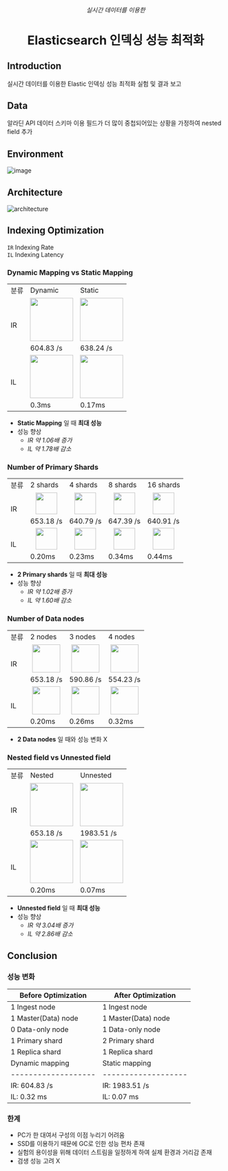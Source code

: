 <h6 align="center"> 실시간 데이터를 이용한 </h6>

<h1 align="center"> Elasticsearch 인덱싱 성능 최적화 </h1>

## Introduction

실시간 데이터를 이용한 Elastic 인덱싱 성능 최적화 실험 및 결과 보고

## Data
알라딘 API 데이터 스키마 이용
필드가 더 많이 중첩되어있는 상황을 가정하여 nested field 추가

## Environment

![image](https://user-images.githubusercontent.com/66217855/214418669-6897ed7b-ed42-430f-a866-92e980fa50fc.png)

## Architecture

![architecture](https://user-images.githubusercontent.com/66217855/214416381-9a4bf39f-c2f9-4c06-a346-99e080958778.png)

## Indexing Optimization

`IR` Indexing Rate  
`IL` Indexing Latency  

### Dynamic Mapping vs Static Mapping

<table>
  <tr>
    <td>분류</td>
    <td>Dynamic</td>
    <td>Static</td>
  </tr>
  <tr>
    <td rowspan="2">IR</td>
    <td align="center"><img src="https://user-images.githubusercontent.com/66217855/214422131-64e00e3b-c9cf-4654-8311-4a1befca8dfb.png" width="100">
    <td align="center"><img src="https://user-images.githubusercontent.com/66217855/214426050-6015e866-b094-4dd9-b3b4-be354b445779.png" width="100">
  </tr>
  <tr>
    <td>604.83 /s</td>
    <td>638.24 /s</td>
  </tr>
  <tr>
    <td rowspan="2">IL</td>
    <td align="center"><img src="https://user-images.githubusercontent.com/66217855/214422656-b937f438-08bd-4b02-b10b-63620d673e3f.png" width="100">
    <td align="center"><img src="https://user-images.githubusercontent.com/66217855/214426197-e7cfa301-3884-49c7-92d4-adb73ec5b054.png" width="100">
  </tr>
  <tr>
    <td>0.3ms</td>
    <td>0.17ms</td>
  </tr>
</table>

- **Static Mapping** 일 때 **최대 성능**
- 성능 향상
  - _IR 약 1.06배 증가_  
  - _IL 약 1.78배 감소_  


### Number of Primary Shards

<table>
  <tr>
    <td>분류</td>
    <td>2 shards</td>
    <td>4 shards</td>
    <td>8 shards</td>
    <td>16 shards</td>
  </tr>
  <tr>
    <td rowspan="2">IR</td>
    <td align="center"><img src="https://user-images.githubusercontent.com/66217855/214427291-95ecc72f-3ebf-492f-acc3-efe9d8023b42.png" width="50">
    <td align="center"><img src="https://user-images.githubusercontent.com/66217855/214427413-845805cc-9fe8-4cf4-bbf7-8513a5a110b2.png" width="50">
    <td align="center"><img src="https://user-images.githubusercontent.com/66217855/214427477-adaddb1e-84d2-4476-83a1-9f2a6a9798c3.png" width="50">
    <td align="center"><img src="https://user-images.githubusercontent.com/66217855/214427504-95a17ec7-d89c-41da-8a72-3bea2900e6a5.png" width="50">
  </tr>
  <tr>
    <td>653.18 /s</td>
    <td>640.79 /s</td>
    <td>647.39 /s</td>
    <td>640.91 /s</td>
  </tr>
  <tr>
    <td rowspan="2">IL</td>
    <td align="center"><img src="https://user-images.githubusercontent.com/66217855/214427334-b78f72e7-f227-480b-97bd-0c9c9c10d5e1.png" width="50">
    <td align="center"><img src="https://user-images.githubusercontent.com/66217855/214427551-c9182ab0-a3b4-456b-a456-ea964483e882.png" width="50">
    <td align="center"><img src="https://user-images.githubusercontent.com/66217855/214427609-3ef0a4cc-a488-405b-96f6-e8cd179e5b0f.png" width="50">
    <td align="center"><img src="https://user-images.githubusercontent.com/66217855/214427660-dfdd862b-9075-42dd-aa39-babd025b7115.png" width="50">
  </tr>
  <tr>
    <td>0.20ms</td>
    <td>0.23ms</td>
    <td>0.34ms</td>
    <td>0.44ms</td>
  </tr>
</table>

- **2 Primary shards** 일 때 **최대 성능**
- 성능 향상
  - _IR 약 1.02배 증가_  
  - _IL 약 1.60배 감소_  


### Number of Data nodes

<table>
  <tr>
    <td>분류</td>
    <td>2 nodes</td>
    <td>3 nodes</td>
    <td>4 nodes</td>
  </tr>
  <tr>
    <td rowspan="2">IR</td>
    <td align="center"><img src="https://user-images.githubusercontent.com/66217855/214427291-95ecc72f-3ebf-492f-acc3-efe9d8023b42.png" width="65">
    <td align="center"><img src="https://user-images.githubusercontent.com/66217855/214428950-d6d70020-3ef4-41ad-a98b-4b0b2461786c.png" width="65">
    <td align="center"><img src="https://user-images.githubusercontent.com/66217855/214428980-a63bf612-0cbb-4a8e-a1f4-f6aecf0e9852.png" width="65">
  </tr>
  <tr>
    <td>653.18 /s</td>
    <td>590.86 /s</td>
    <td>554.23 /s</td>
  </tr>
  <tr>
    <td rowspan="2">IL</td>
    <td align="center"><img src="https://user-images.githubusercontent.com/66217855/214427334-b78f72e7-f227-480b-97bd-0c9c9c10d5e1.png" width="65">
    <td align="center"><img src="https://user-images.githubusercontent.com/66217855/214429023-3d8d9630-25c6-4f0c-980a-13d73fd65bad.png" width="65">
    <td align="center"><img src="https://user-images.githubusercontent.com/66217855/214429057-c3decda2-14e9-418e-964e-76156a730bdd.png" width="65">
  </tr>
  <tr>
    <td>0.20ms</td>
    <td>0.26ms</td>
    <td>0.32ms</td>
  </tr>
</table>

- **2 Data nodes** 일 때와 성능 변화 X


### Nested field vs Unnested field

<table>
  <tr>
    <td>분류</td>
    <td>Nested</td>
    <td>Unnested</td>
  </tr>
  <tr>
    <td rowspan="2">IR</td>
    <td align="center"><img src="https://user-images.githubusercontent.com/66217855/214427291-95ecc72f-3ebf-492f-acc3-efe9d8023b42.png" width="100">
    <td align="center"><img src="https://user-images.githubusercontent.com/66217855/214429677-a6e744ce-6c9d-4b84-9420-5d5173eb0b8d.png" width="100">
  </tr>
  <tr>
    <td>653.18 /s</td>
    <td>1983.51 /s</td>
  </tr>
  <tr>
    <td rowspan="2">IL</td>
    <td align="center"><img src="https://user-images.githubusercontent.com/66217855/214427334-b78f72e7-f227-480b-97bd-0c9c9c10d5e1.png" width="100">
    <td align="center"><img src="https://user-images.githubusercontent.com/66217855/214429737-144a80f6-d41c-4c1e-91f4-0872fb3b62c1.png" width="100">
  </tr>
  <tr>
    <td>0.20ms</td>
    <td>0.07ms</td>
  </tr>
</table>

- **Unnested field** 일 때 **최대 성능**
- 성능 향상
  - _IR 약 3.04배 증가_  
  - _IL 약 2.86배 감소_  

## Conclusion

### 성능 변화

|Before Optimization|After Optimization |
|-------------------|-------------------|
|1 Ingest node      |1 Ingest node      |
|1 Master(Data) node|1 Master(Data) node|
|0 Data-only node   |1 Data-only node   |
|1 Primary shard    |2 Primary shard    |
|1 Replica shard    |1 Replica shard    |
|Dynamic mapping    |Static mapping     |
|-------------------|-------------------|
|IR: 604.83 /s      |IR: 1983.51 /s     |
|IL: 0.32 ms        |IL: 0.07 ms        |

### 한계
- PC가 한 대여서 구성의 이점 누리기 어려움
- SSD를 이용하기 때문에 GC로 인한 성능 편차 존재
- 실험의 용이성을 위해 데이터 스트림을 일정하게 하여 실제 환경과 거리감 존재
- 검생 성능 고려 X
